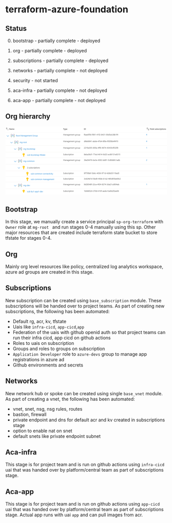 # terraform-azure-foundation

## Status

0. bootstrap - partially complete - deployed

1. org - partially complete - deployed

2. subscriptions - partially complete - deployed

3. networks - partially complete - not deployed

4. security - not started

5. aca-infra - partially complete - not deployed

6. aca-app - partially complete - not deployed

## Org hierarchy

![Alt text](images/image.png)

## Bootstrap
In this stage, we manually create a service principal ```sp-org-terraform``` with ```Owner``` role at ```mg-root ``` and run stages 0-4 manually using this sp. Other major resources that are created include terraform state bucket to store tfstate for stages 0-4.

## Org
Mainly org level resources like policy, centralized log analytics workspace, azure ad groups are created in this stage. 

## Subscriptions
New subscription can be created using ```base_subscription``` module. These subscriptions will be handed over to project teams. As part of creating new subscriptions, the following has been automated:
- Default rg, acr, kv, tfstate
- Uais like ```infra-cicd```, ```app-cicd```,```app```
- Federation of the uais with github openid auth so that project teams can run their infra cicd, app cicd on github actions
- Roles to uais on subscription
- Groups and roles to groups on subscription
- ```Application Developer``` role to ```azure-devs``` group to manage app registrations in azure ad
- Github environments and secrets

## Networks
New network hub or spoke can be created using single ```base_vnet``` module. As part of creating a vnet, the following has been automated:
- vnet, snet, nsg, nsg rules, routes
- bastion, firewall
- private endpoint and dns for default acr and kv created in subscriptions stage
- option to enable nat on snet
- default snets like private endpoint subnet

## Aca-infra
This stage is for project team and is run on github actions using ```infra-cicd``` uai that was handed over by platform/central team as part of subscriptions stage.

## Aca-app
This stage is for project team and is run on github actions using ```app-cicd``` uai that was handed over by platform/central team as part of subscriptions stage. Actual app runs with uai ```app``` and can pull images from acr.